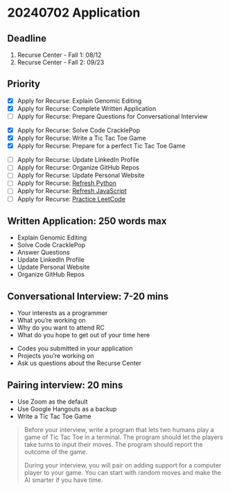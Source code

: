 # 20240702 Application

## Deadline

1. Recurse Center - Fall 1: 08/12
1. Recurse Center - Fall 2: 09/23

## Priority

- [x] Apply for Recurse: Explain Genomic Editing
- [x] Apply for Recurse: Complete Written Application
- [ ] Apply for Recurse: Prepare Questions for Conversational Interview

* [x] Apply for Recurse: Solve Code CracklePop
* [x] Apply for Recurse: Write a Tic Tac Toe Game
* [x] Apply for Recurse: Prepare for a perfect Tic Tac Toe Game

- [ ] Apply for Recurse: Update LinkedIn Profile
- [ ] Apply for Recurse: Organize GitHub Repos
- [ ] Apply for Recurse: Update Personal Website
- [ ] Apply for Recurse: [Refresh Python](https://learnxinyminutes.com/docs/python/)
- [ ] Apply for Recurse: [Refresh JavaScript](https://learnxinyminutes.com/docs/javascript/)
- [ ] Apply for Recurse: [Practice LeetCode](https://leetcode.com/)

## Written Application: 250 words max

* Explain Genomic Editing
* Solve Code CracklePop
* Answer Questions
* Update LinkedIn Profile
* Update Personal Website
* Organize GitHub Repos

## Conversational Interview: 7-20 mins

* Your interests as a programmer
* What you’re working on
* Why do you want to attend RC
* What do you hope to get out of your time here

- Codes you submitted in your application
- Projects you’re working on
- Ask us questions about the Recurse Center

## Pairing interview: 20 mins

* Use Zoom as the default
* Use Google Hangouts as a backup
* Write a Tic Tac Toe Game

> Before your interview, write a program that lets two humans play a game of Tic Tac Toe in a terminal. The program should let the players take turns to input their moves. The program should report the outcome of the game.
>
> During your interview, you will pair on adding support for a computer player to your game. You can start with random moves and make the AI smarter if you have time.
